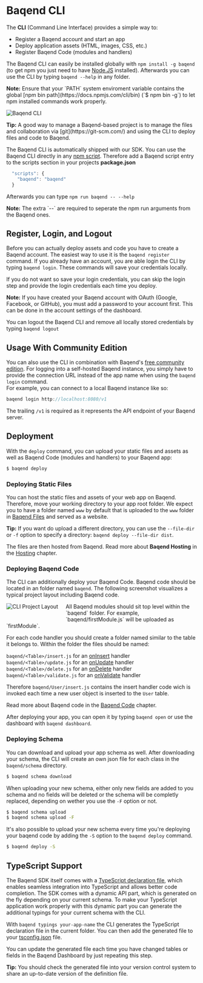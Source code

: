 # Baqend CLI

The **CLI** (Command Line Interface) provides a simple way to:

 - Register a Baqend account and start an app
 - Deploy application assets (HTML, images, CSS, etc.)
 - Register Baqend Code (modules and handlers)

The Baqend CLI can easily be installed globally with `npm install -g baqend` (to get npm you just need to have [Node.JS](https://nodejs.org/en/download/) installed). Afterwards you can use the CLI
by typing `baqend --help` in any folder.

 <div class="note"><strong>Note:</strong> Ensure that your `PATH` system enviroment variable contains the global
 [npm bin path](https://docs.npmjs.com/cli/bin) (`$ npm bin -g`) to let npm installed commands work properly.</div>

![Baqend CLI](cli.png)

 <div class="tip"><strong>Tip:</strong> A good way to manage a Baqend-based project is to manage the files and collaboration via [git](https://git-scm.com/) and using the CLI to deploy files and code to Baqend.</div>

The Baqend CLI is automatically shipped with our SDK. You can use the Baqend CLI directly in any [npm script](https://docs.npmjs.com/misc/scripts).
Therefore add a Baqend script entry to the scripts section in your projects **package.json**

```js
  "scripts": {
    "baqend": "baqend"
  }
```

Afterwards you can type `npm run baqend -- --help`
<div class="note"><strong>Note:</strong> The extra `--` are required to seperate the npm run arguments from the Baqend ones.</div>


## Register, Login, and Logout

Before you can actually deploy assets and code you have to create a Baqend account.
The easiest way to use it is the `baqend register` command.
If you already have an account, you are able login the CLI by typing
`baqend login`.
These commands will save your credentials locally.

If you do not want so save your login credentials, you can skip the login step and provide the login
credentials each time you deploy.

<div class="note">
  <strong>Note:</strong>
  If you have created your Baqend account with OAuth (Google, Facebook, or GitHub), you must add a password to your account first.
  This can be done in the account settings of the dashboard.
</div>

You can logout the Baqend CLI and remove all locally stored credentials by typing `baqend logout`

## Usage With Community Edition

You can also use the CLI in combination with Baqend's [free community edition](https://github.com/Baqend/docker-baqend-ce). For logging into a self-hosted Baqend instance, you simply have to provide the connection URL instead of the app name when using the `baqend login` command.  
For example, you can connect to a local Baqend instance like so:

```js
baqend login http://localhost:8080/v1
```

The trailing `/v1` is required as it represents the API endpoint of your Baqend server. 

## Deployment

With the `deploy` command, you can upload your static files and assets as well as Baqend Code (modules and handlers) to your Baqend app:

```bash
$ baqend deploy
```

### Deploying Static Files
You can host the static files and assets of your web app on Baqend.
Therefore, move your working directory to your app root folder.
We expect you to have a folder named `www` by default that is uploaded to the `www` folder in [Baqend Files](/topics/files) and served as a website.

<div class="tip">
  <strong>Tip:</strong>
  If you want do upload a different directory, you can use the <code>--file-dir</code> or <code>-f</code> option to specify a directory:
  <code>baqend deploy --file-dir dist</code>.
</div>

The files are then hosted from Baqend.
Read more about **Baqend Hosting** in the [Hosting](/topics/hosting) chapter.

### Deploying Baqend Code
The CLI can additionally deploy your Baqend Code. Baqend code should be located in an folder named `baqend`.
The following screenshot visualizes a typical project layout including Baqend code.

 <div class="clearfix">
    <img src="cli-project.png" alt="CLI Project Layout" style="float: left; margin: 0 20px 20px 0">
All Baqend modules should sit top level within the `baqend` folder.
For example, `baqend/firstModule.js` will be uploaded as `firstModule`.

For each code handler you should create a folder named similar to the table
it belongs to. Within the folder the files should be named:

`baqend/<Table>/insert.js` for an [onInsert](./topics/baqend-code#oninsert-and-onupdate) handler <br>
`baqend/<Table>/update.js` for an [onUpdate](/topics/baqend-code#oninsert-and-onupdate) handler <br>
`baqend/<Table>/delete.js` for an [onDelete](/topics/baqend-code#ondelete) handler <br>
`baqend/<Table>/validate.js` for an [onValidate](/topics/baqend-code#onvalidate) handler

Therefore `baqend/User/insert.js` contains the insert handler code wich is invoked each time a new user object is inserted
to the `User` table.

Read more about Baqend code in the [Baqend Code](/topics/baqend-code) chapter.

</div>

After deploying your app, you can open it by typing `baqend open` or use the dashboard with `baqend dashboard`.

### Deploying Schema
You can download and upload your app schema as well. After downloading your schema, the CLI will create an own json file for each class in the `baqend/schema` directory.
```bash
$ baqend schema download
```

When uploading your new schema, either only new fields are added to you schema and no fields will be deleted or the schema will be completly replaced, depending on wether you use the `-F` option or not.
```bash
$ baqend schema upload
$ baqend schema upload -F
```

It's also possible to upload your new schema every time you're deploying your baqend code by adding the `-S` option to the `baqend deploy` command.
```bash
$ baqend deploy -S
```

## TypeScript Support

The Baqend SDK itself comes with a [TypeScript declaration file](https://www.typescriptlang.org/docs/handbook/declaration-files/introduction.html),
which enables seamless integration into TypeScript and allows better code completion.
The SDK comes with a dynamic API part, which is generated on the fly depending on your current schema.
To make your TypeScript application work properly with this dynamic part you can generate the additional typings for your
current schema with the CLI.

With `baqend typings your-app-name` the CLI generates the TypeScript declaration file in the current folder.
You can then add the generated file to your [tsconfig.json](https://www.typescriptlang.org/docs/handbook/tsconfig-json.html) file.

You can update the generated file each time you have changed tables or fields in the Baqend Dashboard by just repeating this step.

 <div class="tip"><strong>Tip:</strong> You should check the generated file into your version control system to
 share an up-to-date version of the definition file.</div>
